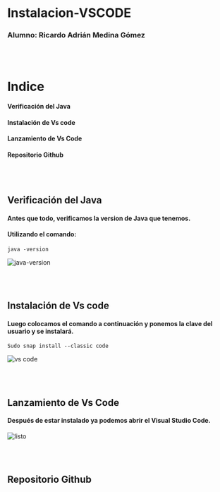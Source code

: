# Instalacion-VSCODE
### Alumno: Ricardo Adrián Medina Gómez

<br>
<br>

# Indice

#### Verificación del Java
#### Instalación de Vs code
#### Lanzamiento de Vs Code
#### Repositorio Github

<br>
<br>

## Verificación del Java

#### Antes que todo, verificamos la version de Java que tenemos.
#### Utilizando el comando:
```
java -version
```

![java-version](https://user-images.githubusercontent.com/78496018/136239244-7800720f-c770-48d3-8642-7ed1d125b5cf.jpg)

<br>
<br>

## Instalación de Vs code
#### Luego colocamos el comando a continuación y ponemos la clave del usuario y se instalará.

```
Sudo snap install --classic code
```

![vs code](https://user-images.githubusercontent.com/78496018/136239289-5f32c1d7-cb79-434a-a6a8-55327f29c716.jpg)

<br>
<br>

## Lanzamiento de Vs Code

#### Después de estar instalado ya podemos abrir el Visual Studio Code.
![listo](https://user-images.githubusercontent.com/78496018/136239259-d035956c-8fa9-4284-9975-32fc027dce28.jpg)

<br>
<br>

## Repositorio Github









